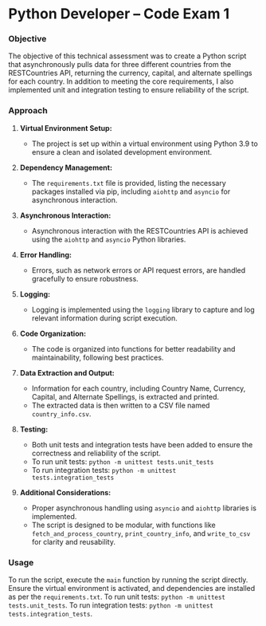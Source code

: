 # Python Developer – Code Exam 1

### Objective
The objective of this technical assessment was to create a Python script that asynchronously pulls data for three different countries from the RESTCountries API, returning the currency, capital, and alternate spellings for each country. In addition to meeting the core requirements, I also implemented unit and integration testing to ensure reliability of the script.

### Approach

1. **Virtual Environment Setup:**
   - The project is set up within a virtual environment using Python 3.9 to ensure a clean and isolated development environment.

2. **Dependency Management:**
   - The `requirements.txt` file is provided, listing the necessary packages installed via pip, including `aiohttp` and `asyncio` for asynchronous interaction.

3. **Asynchronous Interaction:**
   - Asynchronous interaction with the RESTCountries API is achieved using the `aiohttp` and `asyncio` Python libraries.

4. **Error Handling:**
   - Errors, such as network errors or API request errors, are handled gracefully to ensure robustness.

5. **Logging:**
   - Logging is implemented using the `logging` library to capture and log relevant information during script execution.

6. **Code Organization:**
   - The code is organized into functions for better readability and maintainability, following best practices.

7. **Data Extraction and Output:**
   - Information for each country, including Country Name, Currency, Capital, and Alternate Spellings, is extracted and printed.
   - The extracted data is then written to a CSV file named `country_info.csv`.

8. **Testing:**
   - Both unit tests and integration tests have been added to ensure the correctness and reliability of the script.
   - To run unit tests: `python -m unittest tests.unit_tests`
   - To run integration tests: `python -m unittest tests.integration_tests`

9. **Additional Considerations:**
   - Proper asynchronous handling using `asyncio` and `aiohttp` libraries is implemented.
   - The script is designed to be modular, with functions like `fetch_and_process_country`, `print_country_info`, and `write_to_csv` for clarity and reusability.

### Usage
To run the script, execute the `main` function by running the script directly. Ensure the virtual environment is activated, and dependencies are installed as per the `requirements.txt`. To run unit tests: `python -m unittest tests.unit_tests`. To run integration tests: `python -m unittest tests.integration_tests`.
